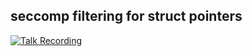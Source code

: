 ## seccomp filtering for struct pointers ##

[![Talk Recording](https://img.youtube.com/vi/CHpLLR0CwSw/0.jpg)](https://www.youtube.com/watch?v=CHpLLR0CwSw)
